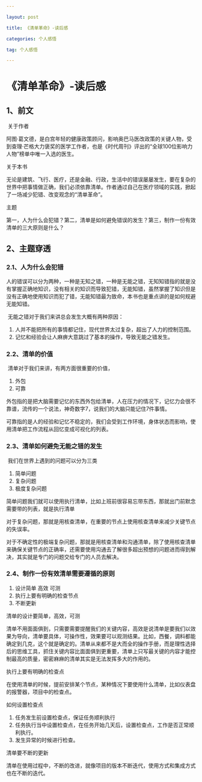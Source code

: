 ```yaml
---

layout: post

title: 《清单革命》-读后感

categories: 个人感悟

tag: 个人感悟

---
```

# 《清单革命》-读后感

## 1、前文

​	关于作者

​	阿图·葛文德，是白宫年轻的健康政策顾问，影响奥巴马医改政策的关键人物，受到查理·芒格大力褒奖的医学工作者，也是《时代周刊》评出的“全球100位影响力人物”榜单中唯一入选的医生。

  关于本书

​	无论是建筑、飞行、医疗，还是金融、行政，生活中的错误屡屡发生，要在复杂的世界中把事情做正确，我们必须依靠清单。作者通过自己在医疗领域的实践，掀起了一场减少犯错、改变观念的“清单革命”。

主题

​	第一，人为什么会犯错？第二，清单是如何避免错误的发生？第三，制作一份有效清单的三大原则是什么？

## 2、主题穿透

### 	2.1、人为什么会犯错

​	人的错误可以分为两种，一种是无知之错，一种是无能之错，无知知错指的就是没有掌握正确地知识，没有相关的知识而导致犯错，无能知错，虽然掌握了知识但是没有正确地使用知识而犯了错，无能知错最为致命，本书也是重点讲的是如何规避无能知错。

​	无能之错对于我们来讲总会发生大概有两种原因：

1. 人并不能把所有的事情都记住，现代世界太过复杂，超出了人力的控制范围。
2. 记忆和经验会让人麻痹大意跳过了基本的操作，导致无能之错发生。

###  2.2、清单的价值

​	清单对于我们来讲，有两方面很重要的价值，

1. 外包
2. 可靠

外包指的是把大脑需要记忆的东西外包给清单，人在压力的情况下，记忆力会很不靠谱，流传的一个说法，神奇数字7，说我们的大脑只能记住7件事情。

可靠指的是人的经验和记忆不稳定的，我们会受到工作环境，身体状态而影响，使用清单把工作流程从回忆变成可视化的列表。

### 2.3、清单如何避免无能之错的发生

​	我们在世界上遇到的问题可以分为三类

1. 简单问题
2. 复杂问题
3. 极度复杂问题

简单问题我们就可以使用执行清单，比如上班前很容易忘带东西，那就出门前默念需要带的列表，就是执行清单

对于复杂问题，那就是用核查清单，在重要的节点上使用核查清单来减少关键节点的失误率。

对于不确定性的极端复杂问题，那就是用核查清单和沟通清单，除了使用核查清单来确保关键节点的正确率，还需要使用沟通去了解很多超出预想的问题进而得到解决，其实就是专门的问题交给专门的人员去解决。

### 2.4、制作一份有效清单需要遵循的原则

1. 设计简单 高效 可测
2. 执行上要有明确的检查节点
3. 不断更新

清单的设计要简单，高效，可测

​	清单不用面面俱到，只需要需要提醒我们的关键内容，高效是说清单是要我们以效果为导向，清单要具体，可操作性，效果要可以观测结果。比如，西餐，调料都能确定到几克，这个就是确定的。清单从来都不是大而全的操作手册，而是理性选择后的思维工具，抓住关键内容比面面俱到更重要，清单上只写最关键的内容才能控制最高的质量，密密麻麻的清单其实是无法发挥多大的作用的。

执行上要有明确的检查点

  在使用清单的时候，提前安排某个节点，某种情况下要使用什么清单，比如仪表盘的报警器，项目中的检查点。

如何设置检查点

1. 任务发生前设置检查点，保证任务顺利执行
2. 任务执行当中设置检查点，在任务开始几天后，设置检查点，工作是否正常顺利执行。
3. 发生异常的时候进行检查。

清单要不断的更新

​	清单在使用过程中，不断的改进，就像项目的版本不断迭代，使用方式和集成方式也在不断的迭代。
















